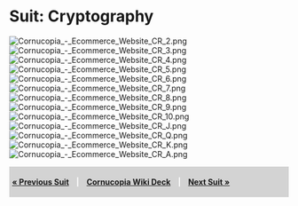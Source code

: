 # Suit: Cryptography

![Cornucopia_-_Ecommerce_Website_CR_2.png](Cornucopia_-_Ecommerce_Website_CR_2.png
"Cornucopia_-_Ecommerce_Website_CR_2.png")
![Cornucopia_-_Ecommerce_Website_CR_3.png](Cornucopia_-_Ecommerce_Website_CR_3.png
"Cornucopia_-_Ecommerce_Website_CR_3.png")
![Cornucopia_-_Ecommerce_Website_CR_4.png](Cornucopia_-_Ecommerce_Website_CR_4.png
"Cornucopia_-_Ecommerce_Website_CR_4.png")
![Cornucopia_-_Ecommerce_Website_CR_5.png](Cornucopia_-_Ecommerce_Website_CR_5.png
"Cornucopia_-_Ecommerce_Website_CR_5.png")
![Cornucopia_-_Ecommerce_Website_CR_6.png](Cornucopia_-_Ecommerce_Website_CR_6.png
"Cornucopia_-_Ecommerce_Website_CR_6.png")
![Cornucopia_-_Ecommerce_Website_CR_7.png](Cornucopia_-_Ecommerce_Website_CR_7.png
"Cornucopia_-_Ecommerce_Website_CR_7.png")
![Cornucopia_-_Ecommerce_Website_CR_8.png](Cornucopia_-_Ecommerce_Website_CR_8.png
"Cornucopia_-_Ecommerce_Website_CR_8.png")
![Cornucopia_-_Ecommerce_Website_CR_9.png](Cornucopia_-_Ecommerce_Website_CR_9.png
"Cornucopia_-_Ecommerce_Website_CR_9.png")
![Cornucopia_-_Ecommerce_Website_CR_10.png](Cornucopia_-_Ecommerce_Website_CR_10.png
"Cornucopia_-_Ecommerce_Website_CR_10.png")
![Cornucopia_-_Ecommerce_Website_CR_J.png](Cornucopia_-_Ecommerce_Website_CR_J.png
"Cornucopia_-_Ecommerce_Website_CR_J.png")
![Cornucopia_-_Ecommerce_Website_CR_Q.png](Cornucopia_-_Ecommerce_Website_CR_Q.png
"Cornucopia_-_Ecommerce_Website_CR_Q.png")
![Cornucopia_-_Ecommerce_Website_CR_K.png](Cornucopia_-_Ecommerce_Website_CR_K.png
"Cornucopia_-_Ecommerce_Website_CR_K.png")
![Cornucopia_-_Ecommerce_Website_CR_A.png](Cornucopia_-_Ecommerce_Website_CR_A.png
"Cornucopia_-_Ecommerce_Website_CR_A.png")

<div style="padding:5px;background:LightGray;color:white;font-weight:bold;">

[« Previous Suit](Cornucopia_-_Ecommerce_Website_-_AZ "wikilink")
<span style="padding-left:10px;padding-right:10px;"> |</span>
[Cornucopia Wiki
Deck](Cornucopia_-_Ecommerce_Website_Edition_-_Wiki_Deck "wikilink")
<span style="padding-left:10px;padding-right:10px;"> |</span> [Next Suit
»](Cornucopia_-_Ecommerce_Website_-_C "wikilink")

</div>